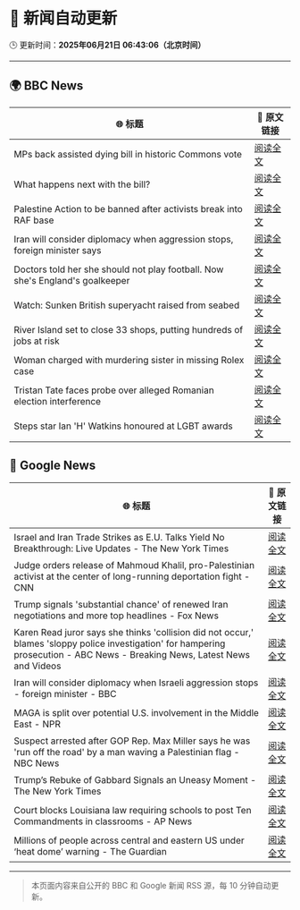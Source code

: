 # 🧠 新闻自动更新

🕒 更新时间：**2025年06月21日 06:43:06（北京时间）**

---

## 🌍 BBC News

| 🌐 标题 | 🔗 原文链接 |
|--------|-------------|
| MPs back assisted dying bill in historic Commons vote | [阅读全文](https://www.bbc.com/news/articles/cgeqj1egxvyo) |
| What happens next with the bill? | [阅读全文](https://www.bbc.com/news/articles/c8rpdxz11d8o) |
| Palestine Action to be banned after activists break into RAF base | [阅读全文](https://www.bbc.com/news/articles/cn81g4e0nlyo) |
| Iran will consider diplomacy when aggression stops, foreign minister says | [阅读全文](https://www.bbc.com/news/articles/ckg505kl3zpo) |
| Doctors told her she should not play football. Now she's England's goalkeeper | [阅读全文](https://www.bbc.com/sport/football/articles/c8073xpxld1o) |
| Watch: Sunken British superyacht raised from seabed | [阅读全文](https://www.bbc.com/news/videos/c74zl9eleezo) |
| River Island set to close 33 shops, putting hundreds of jobs at risk | [阅读全文](https://www.bbc.com/news/articles/cr4wlw0w31ko) |
| Woman charged with murdering sister in missing Rolex case | [阅读全文](https://www.bbc.com/news/articles/cy5wl3ddek7o) |
| Tristan Tate faces probe over alleged Romanian election interference | [阅读全文](https://www.bbc.com/news/articles/cdez7r0dgy7o) |
| Steps star Ian 'H' Watkins honoured at LGBT awards | [阅读全文](https://www.bbc.com/news/articles/cx2k8xr4x1no) |

## 📰 Google News

| 🌐 标题 | 🔗 原文链接 |
|--------|-------------|
| Israel and Iran Trade Strikes as E.U. Talks Yield No Breakthrough: Live Updates - The New York Times | [阅读全文](https://news.google.com/rss/articles/CBMicEFVX3lxTFBmYVh2eFlveHhtMzQzeHBfem5iVnpuOVY4QmY1TDRlbE1aQWJ6cjRqazdmbUQ3R0dMSjM2dm13djlMZlV1QVk0SWZDcGdmUDFkTGJqNW9hRXpnbHYxdGdxQzBZemgzbWJsaDhYUDZSZ1c?oc=5) |
| Judge orders release of Mahmoud Khalil, pro-Palestinian activist at the center of long-running deportation fight - CNN | [阅读全文](https://news.google.com/rss/articles/CBMif0FVX3lxTE96V1NZay1YX01ONmJURjQxdnJfVkkyQkJnS25Hdzk1ZWpWNkNsa0lzUi1nVjZaeVViWVF4X2tQUUEyVlZXTFVxSFVYZzc5ZnhmeXNyeWViWFFRNlhfMW12LTBBSHNlZlVDQmRrcXhNUXVYWVhweUxTaVpXdXY1UDDSAYQBQVVfeXFMUDgzeXFSNnc4VWFnd1lkdHZkRkpDZjYxSXRBY0ZMS0p0OGc1YUNsSHI4VUlsWWhDSFNic1RreUJZc2oySjdteHFMWmpQRE14VnAxcXF3SlBYX2Fzc05WX1dMdG5LZVYwQUkta0s2ZTJlQ1JxYlVneTFzOGF5QWgzUm5Fa05a?oc=5) |
| Trump signals 'substantial chance' of renewed Iran negotiations and more top headlines - Fox News | [阅读全文](https://news.google.com/rss/articles/CBMinAFBVV95cUxOb04tY19TS0h1bGJpUjFMcE5rRU15SXIwU1NLSXh3c3cySEVBTG5Rdm9fenlIbHp2Q18yNWpuNmI5Mm5UVklka0dXdUVIcHhpRmZvcDNnOTFtUHNackNBV0NkX185R3QyQjNyUnhiYmtvdWlPeVdSWEQ2dURwRjZiYTVHTXVMdzNNa1h5N0lQOXpBY0UtLWFqcmViMEzSAaIBQVVfeXFMUGlXOFVEREJzM1JhakxnWU9BT3Z3ZTV6aFRWN2JOSTgyZ0xZcGFWb2NSV0hxN0NNMmtON3BxNU9yeG5lekc1dTU5Z003MTlKNWw5aVRORFRPcjF0Y1NSTXJKLXZId1VEb2ZwUmppR01zMU5kNXFuWHBkUFU0MjRrbGdmYm4teGF4LVpIZ21hU01jQ2s0bGt3VjY4bk5VZ3o1OFNR?oc=5) |
| Karen Read juror says she thinks 'collision did not occur,' blames 'sloppy police investigation' for hampering prosecution - ABC News - Breaking News, Latest News and Videos | [阅读全文](https://news.google.com/rss/articles/CBMinwFBVV95cUxONWszN3J0RFZQYmI1RjZaVnFjLTh0VlNnM2N5UGluMXR2RThsRFdBQThZX0Y1YUF0cVhuR1dkdHRrNkYwZlJrTEphRE11Y3p4OU5aSWFGVnVkaUltNThzMVNQWnZoanBPd3RCX24xclNlYXFlQ29aUm5ia2ktUTg5TFJSMmpWSGpPOWZEX0o0VFZEdlMtcjVuckFXOTEyWDTSAaQBQVVfeXFMTXRkQWhVQUFlNEtGc2h4QUp3MmpXTnlBbmZEaDZLaTNjcG1VaHFHTWstYVBGQkJicVlaQWFvZExtVmxPSWNZZTF4aTFqRTF1VkxSR3dJY3R3NlZfTmFUY29HckhSNW9IaDBjVWtRbklvX1h3VGFNbW9VTEliTFlKd0l2U1hTb3JmMnM0ME1mTWhVS1hwdjlXVDJ3aExRdFdBWXBuMXY?oc=5) |
| Iran will consider diplomacy when Israeli aggression stops - foreign minister - BBC | [阅读全文](https://news.google.com/rss/articles/CBMiWkFVX3lxTE5oYnB3N1pyQzZyMFZZNnZqZHcyR2xBOHFYM2VHbUU0WHJkRkViSmpodXlodDBydmhZTVd1QVAtdHl3WkhKRmxGcmdwUjUtdkVNU2xEWkVjUDdVUdIBX0FVX3lxTE1RZGVDSDVOWHdTWGlPeDVBM1d1cHdESXJ4alBLOXF0WVFHM2xBVGp0ZHp2Q1M2TkpNRWxzd2o4YlY3YXRLaGVpTU0yM1k5NjRleGZTdWpOOGVrVWtRV0Jz?oc=5) |
| MAGA is split over potential U.S. involvement in the Middle East - NPR | [阅读全文](https://news.google.com/rss/articles/CBMif0FVX3lxTE1NMDFLVVh2QkJXaE9KODBEZlR4eGJscDNmRWJNMWZkdlloc3FSeldRU3N0RmxxSFZIeHUzTWVxMUVOd24ybVVPZTlnVGtFeGZYbDFoX2FyVFFsMXRKQjkya2dlOWpHbUpsQlhEaXJaN21nVDFMbDN6aXBfVHZzdGM?oc=5) |
| Suspect arrested after GOP Rep. Max Miller says he was 'run off the road' by a man waving a Palestinian flag - NBC News | [阅读全文](https://news.google.com/rss/articles/CBMitAFBVV95cUxOZDZob0RBZV9WZGZZbFlEZEI2R0REZVBYSGlvd2docWg4aFlXbnp0cmthbURWTjVnODZaUWRRcnJncnVqQUUtWkJidXh2aUJ3dlJkc1hocDVTUk9vaFdhbDhyOVcxRkxiejBVOTRLVlNYc0RDX2pOM000Qmk2YTljdS1SbndIZDRKTGVoTG5ZZ3B1MGhlVWpEZ1N3RFJBM3dHdmQ1S1ZfM1RSeTJoODBQSjJ6R2rSAVZBVV95cUxNWmFBc0xTUWRaQ25ZUTI1OFloMklFVmpTRXl0WmRiRFBTOE8yeHBOU1lFM2lSVVU1VzN2eVN4bTFXQzE0RFhZMW85WUJBZld4OV9xNFhZdw?oc=5) |
| Trump’s Rebuke of Gabbard Signals an Uneasy Moment - The New York Times | [阅读全文](https://news.google.com/rss/articles/CBMiggFBVV95cUxPcC1nUlhQbUhvRzYtN3RmUFVidFczU3hSRTFqTGI3Q2RBem5kbXVST0s3akJTVGxsbEVZTUhTVVM0bFdOdU1LSWxKVGhiOExVNGI4dFVocm0zQk96b19ma1NZRnhQdW9yTzI3WmxhQ2prV1FFTUpPOVhoUnBxZ0lwTGpn?oc=5) |
| Court blocks Louisiana law requiring schools to post Ten Commandments in classrooms - AP News | [阅读全文](https://news.google.com/rss/articles/CBMirAFBVV95cUxQMy1aVFluUjFqaXRYOWpPZ1hGbE1MMnA3RC1ueUFUbE45dzJtWkkwWE15YzBFTDVtZDhzYndTcFJDWWw1RmJkTkVUR3ZnRklYeUxfUGJpSnNiLXNzOUwyM09FUURscENYZUNQQmlPeWt1RV9aWmNuNlJwTTJ6ekdvaEZNRmY3SzR2Umx5bmpzUlVacTg5aDNpU3dLU29XTm1oMVU4QWRMbWp0VEw5?oc=5) |
| Millions of people across central and eastern US under ‘heat dome’ warning - The Guardian | [阅读全文](https://news.google.com/rss/articles/CBMijAFBVV95cUxON1BBTlZ1bVBJbWtlVWpINVA4X1lwbDNaMGVJSnN0WUFBdGs3T1FuTExnc0pCN1FJd29jZ0tTOVlOczRMZE9ZcHdIcVJCZUZncUI5U0NLWE5waUh0UWQ2TzVUa2swQ3VjYnpHSmxUMTJWaEtfeGxqb2p0QklUYlZzVUt6dzZMbVJfR0M5TA?oc=5) |

---
> 本页面内容来自公开的 BBC 和 Google 新闻 RSS 源，每 10 分钟自动更新。